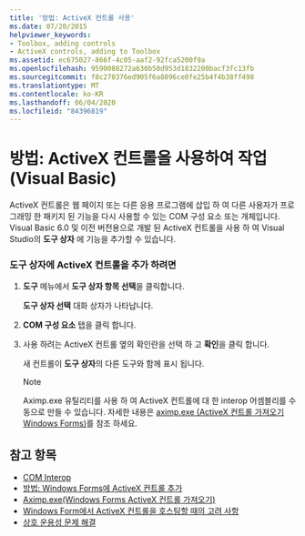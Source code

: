 ```yaml
---
title: '방법: ActiveX 컨트롤 사용'
ms.date: 07/20/2015
helpviewer_keywords:
- Toolbox, adding controls
- ActiveX controls, adding to Toolbox
ms.assetid: ec675027-866f-4c05-aaf2-92fca5200f9a
ms.openlocfilehash: 9590088272a630b50d953d1832200bacf3fc13fb
ms.sourcegitcommit: f8c270376ed905f6a8896ce0fe25b4f4b38ff498
ms.translationtype: MT
ms.contentlocale: ko-KR
ms.lasthandoff: 06/04/2020
ms.locfileid: "84396819"
---
```

# <a name="how-to-work-with-activex-controls-visual-basic"></a>방법: ActiveX 컨트롤을 사용하여 작업(Visual Basic)
ActiveX 컨트롤은 웹 페이지 또는 다른 응용 프로그램에 삽입 하 여 다른 사용자가 프로그래밍 한 패키지 된 기능을 다시 사용할 수 있는 COM 구성 요소 또는 개체입니다. Visual Basic 6.0 및 이전 버전용으로 개발 된 ActiveX 컨트롤을 사용 하 여 Visual Studio의 **도구 상자** 에 기능을 추가할 수 있습니다.  
  
### <a name="to-add-activex-controls-to-the-toolbox"></a>도구 상자에 ActiveX 컨트롤을 추가 하려면  
  
1. **도구** 메뉴에서 **도구 상자 항목 선택**을 클릭합니다.  
  
     **도구 상자 선택** 대화 상자가 나타납니다.  
  
2. **COM 구성 요소** 탭을 클릭 합니다.  
  
3. 사용 하려는 ActiveX 컨트롤 옆의 확인란을 선택 하 고 **확인**을 클릭 합니다.  
  
     새 컨트롤이 **도구 상자**의 다른 도구와 함께 표시 됩니다.  
  
    > [!NOTE]
    > Aximp.exe 유틸리티를 사용 하 여 ActiveX 컨트롤에 대 한 interop 어셈블리를 수동으로 만들 수 있습니다. 자세한 내용은 [aximp.exe (ActiveX 컨트롤 가져오기 Windows Forms)](../../../framework/tools/aximp-exe-windows-forms-activex-control-importer.md)를 참조 하세요.  
  
## <a name="see-also"></a>참고 항목

- [COM Interop](index.md)
- [방법: Windows Forms에 ActiveX 컨트롤 추가](../../../framework/winforms/controls/how-to-add-activex-controls-to-windows-forms.md)
- [Aximp.exe(Windows Forms ActiveX 컨트롤 가져오기)](../../../framework/tools/aximp-exe-windows-forms-activex-control-importer.md)
- [Windows Form에서 ActiveX 컨트롤을 호스팅할 때의 고려 사항](../../../framework/winforms/controls/considerations-when-hosting-an-activex-control-on-a-windows-form.md)
- [상호 운용성 문제 해결](troubleshooting-interoperability.md)
